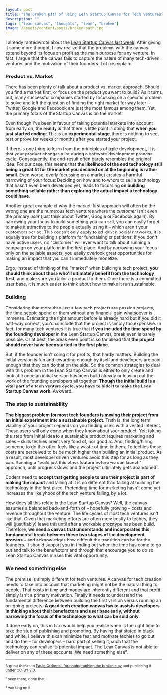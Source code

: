 ```yaml
---
layout: post
title: "The broken path of using Lean Startup Canvas for Tech Ventures"
description: ""
tags: ["lean canvas", "thoughts", "lean", "broken"]
image: /assets/content/posts/broken-path.jpg
---
```


I already <span class="strikethrough">ranted</span>wrote about the [Lean Startup Canvas last week](/2014/07/22/lean-canvas-missing-pieces/). After giving it some more thought, I now realize that the problems with the canvas extend beyond its focus on profit as the main purpose for any venture. In fact, I argue that the canvas fails to capture the nature of many tech-driven ventures and the motivation of their founders. Let me explain:

### Product vs. Market

There has been plenty of talk about a product vs. market approach. Should you find a market first, or focus on the product you want to build? As it turns out, many successful companies started by focussing on a specific problem to solve and left the question of finding the right market for way later – Twitter, Google and Facebook are just the most famous among them. Yet, the primary focus of the Startup Canvas is on the market.

Even though I've been in favour of taking potential markets into account from early on, the **reality is** that there is little point in doing that **when you just started coding**: This is an **experimental stage**, there is nothing to see, test or prove for weeks or months after you started your project.

If there is one thing to learn from the principles of agile development, it is that your product changes a lot during a software development process cycle. Consequently, the end-result often barely resembles the original idea. For our case, this means that **the likelihood of the end technology still being a great fit for the market you decided on at the beginning is rather small**. Even worse, overly focussing on a market creates a harmful narrowing of your focus: Deciding on how and to whom to sell a technology that hasn't even been developed yet, leads to focussing **on building something sellable rather than exploring the actual impact a technology could have**.

Another great example of why the market-first approach will often be the wrong one are the numerous tech ventures where the _customer_ isn't even the primary _user_ (just think about Twitter, Google or Facebook again). By narrowing your focus to build something you can sell, you can easily forget to make it attractive to the people actually using it – which aren't your customers per se. This doesn't only apply to ad-driven social networks, it is equally true for building a platform for fundraising or petitions: if you don't have active users, no "customer" will ever want to talk about running a campaign on your platform in the first place. And by narrowing your focus only on the sellable aspects, you easily overlook great opportunities for making an impact that you can't immediately monetize.

Ergo, instead of thinking of the "market" when building a tech project, **you should think about those who'll ultimately benefit from the technology first**, and make sure you tailor a product to them. Once there is a committed user base, it is much easier to think about how to make it run sustainable.

### Building

Considering that more than just a few tech projects are passion projects, the time people spend on them without any financial gain whatsoever is immense. Estimating the right amount before is already hard but if you did it half-way correct, you'd conclude that the project is simply too expensive. In fact, for many tech ventures it is true that **if you included the time spend by the founding developer** in the Lean Startup Canvas, break even is barely possible. Or at best, the break even point is so far ahead that **the project should never have been started in the first place**.

But, if the founder isn't doing it for profits, that hardly matters. Building the initial version is fun and rewarding enough by itself and developers are paid enough that they can do that on the side. So the common strategies to deal with this problem in the Lean Startup Canvas is either to only create and look at it once an initial version has been build already or leaving out the work of the founding developers all together. **Though the initial build is a vital part of a tech venture cycle, you have to hide it to make the Lean Startup Canvas work**. Awkward.

### The step to sustainability

**The biggest problem for most tech founders is moving their project from an initial experiment into a sustainable project**. Truth is, the long term viability of your project depends on you finding users with a vested interest. These users will only come when they know about your product. Yet, taking the step from initial idea to a sustainable product requires marketing and sales – skills techies aren't very fond of, nor good at. And, finding/hiring someone to do this often feels like a waste of time to them. To techies these costs are perceived to be be much higher than building an initial product. As a result, most developer driven ventures avoid this step for as long as they can. Running a "build just this other feature before we can launch" approach, until progress slows and the project ultimately gets abandoned¹.

Coders need to **accept that getting people to use their project is part of making the impact** and failing at it is no different than failing at building the technology in the first place. Pretending time for marketing hasn't come yet increases the likelyhood of the tech venture failing, by a lot.

How does all this relate to the Lean Startup Canvas? Well, the canvas assumes a balanced back-and-forth of – hopefully growing – costs and revenue throughout the venture. The life cycles of most tech ventures isn't like that. 
Given that marketing efforts are often more costly to teches, they will (justifiably) leave this until after a workable prototype has been build. Therefore, **we need a canvas that understands and incorporates this fundamental break between these two stages of the development process** – and acknowledges how difficult the transition can be for the founders. It should support you in finding out when the time has come to go out and talk to the benefactors and through that encourage you to do so. Lean Startup Canvas misses this vital opportunity.

### We need something else

The premise is simply different for tech ventures. A canvas for tech creation needs to take into account that marketing might not be the natural thing to people. That costs in time and money are inherently different and that profit simply isn't a primary motivation. Finally it needs to understand the fundamental difference between building the first version versus running an on-going projects. **A good tech creation canvas has to assists developers in thinking about their benefactors and user base early, without narrowing the focus of the technology to what can be sold only**.

If done early on, this in turn would help you realise when is the right time to take the step of publishing and promoting. By having that stated in black and white, I believe this can minimize fear and motivate techies to go out and do the – for developers – hard part of selling it, such that the technology can realise its potential impact. The Lean Canvas is not able to deliver on any of these accounts. We need something else².

---

<small>A great thanks to [Paulo Ordoveza for photographing the broken stay](https://www.flickr.com/photos/brownpau/3177430299) and publishing it [under CC-BY 2.0](https://creativecommons.org/licenses/by/2.0/).</small>



<small>¹ been there, done that.</small>

<small>² working on it.</small>
